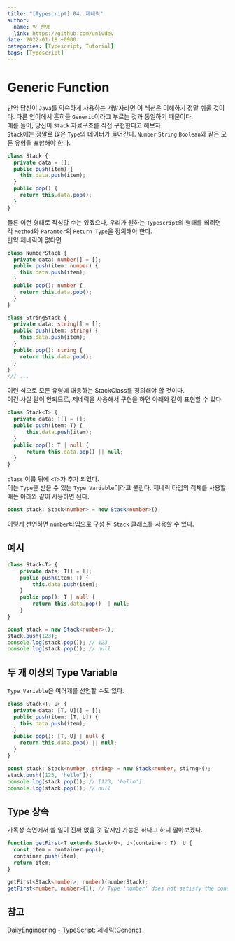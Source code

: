```yaml
---
title: "[Typescript] 04. 제네릭"
author:
  name: 박 찬영
  link: https://github.com/univdev
date: 2022-01-18 +0900
categories: [Typescript, Tutorial]
tags: [Typescript]
---
```

# Generic Function
만약 당신이 ```Java```를 익숙하게 사용하는 개발자라면 이 섹션은 이해하기 정말 쉬울 것이다. 다른 언어에서 흔히들 ```Generic```이라고 부르는 것과 동일하기 때문이다.  
예를 들어, 당신이 ```Stack``` 자료구조를 직접 구현한다고 해보자.  
```Stack```에는 정말로 많은 ```Type```의 데이터가 들어간다. ```Number``` ```String``` ```Boolean```와 같은 모든 유형을 포함해야 한다.
```Typescript
class Stack {
  private data = [];
  public push(item) {
    this.data.push(item);
  }
  public pop() {
    return this.data.pop();
  }
}
```
물론 이런 형태로 작성할 수는 있겠으나, 우리가 원하는 ```Typescript```의 형태를 띄려면 각 ```Method```와 ```Paramter```의 ```Return Type```을 정의해야 한다.  
만약 제네릭이 없다면
```Typescript
class NumberStack {
  private data: number[] = [];
  public push(item: number) {
    this.data.push(item);
  }
  public pop(): number {
    return this.data.pop();
  }
}
```
```Typescript
class StringStack {
  private data: string[] = [];
  public push(item: string) {
    this.data.push(item);
  }
  public pop(): string {
    return this.data.pop();
  }
}
/// ...
```
이런 식으로 모든 유형에 대응하는 StackClass를 정의해야 할 것이다.  
이건 사실 말이 안되므로, 제네릭을 사용해서 구현을 하면 아래와 같이 표현할 수 있다.
```Typescript
class Stack<T> {
  private data: T[] = [];
  public push(item: T) {
      this.data.push(item);
  }
  public pop(): T | null {
      return this.data.pop() || null;
  }
}
```
```class``` 이름 뒤에 ```<T>```가 추가 되었다.  
이는 ```Type```을 받을 수 있는 ```Type Variable```이라고 불린다. 제네릭 타입의 객체를 사용할 때는 아래와 같이 사용하면 된다.
```typescript
const stack: Stack<number> = new Stack<number>();
```
이렇게 선언하면 ```number```타입으로 구성 된 ```Stack``` 클래스를 사용할 수 있다.
## 예시
```typescript
class Stack<T> {
    private data: T[] = [];
    public push(item: T) {
        this.data.push(item);
    }
    public pop(): T | null {
        return this.data.pop() || null;
    }
}

const stack = new Stack<number>();
stack.push(123);
console.log(stack.pop()); // 123
console.log(stack.pop()); // null
```
## 두 개 이상의 Type Variable
```Type Variable```은 여러개를 선언할 수도 있다.
```typescript
class Stack<T, U> {
  private data: [T, U][] = [];
  public push(item: [T, U]) {
    this.data.push(item);
  }
  public pop(): [T, U] | null {
    return this.data.pop() || null;
  }
}

const stack: Stack<number, string> = new Stack<number, stirng>();
stack.push([123, 'hello']);
console.log(stack.pop()); // [123, 'hello']
console.log(stack.pop()); // null
```
## Type 상속
가독성 측면에서 쓸 일이 진짜 없을 것 같지만 가능은 하다고 하니 알아보겠다.
```typescript
function getFirst<T extends Stack<U>, U>(container: T): U {
  const item = container.pop();
  container.push(item);
  return item;
}
```
```typescript
getFirst<Stack<number>, number)(numberStack);
getFirst<number, number>(1); // Type 'number' does not satisfy the constraint 'Stack<number>'.
```
## 참고
[DailyEngineering - TypeScript: 제네릭(Generic)](https://hyunseob.github.io/2017/01/14/typescript-generic/)